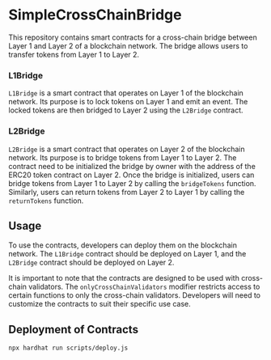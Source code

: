 # SimpleCrossChainBridge

This repository contains smart contracts for a cross-chain bridge between Layer 1 and Layer 2 of a blockchain network. The bridge allows users to transfer tokens from Layer 1 to Layer 2.

### L1Bridge

`L1Bridge` is a smart contract that operates on Layer 1 of the blockchain network. Its purpose is to lock tokens on Layer 1 and emit an event. The locked tokens are then bridged to Layer 2 using the `L2Bridge` contract.

### L2Bridge

`L2Bridge` is a smart contract that operates on Layer 2 of the blockchain network. Its purpose is to bridge tokens from Layer 1 to Layer 2. The contract need to be initialized the bridge by owner with the address of the ERC20 token contract on Layer 2. Once the bridge is initialized, users can bridge tokens from Layer 1 to Layer 2 by calling the `bridgeTokens` function. Similarly, users can return tokens from Layer 2 to Layer 1 by calling the `returnTokens` function.

## Usage

To use the contracts, developers can deploy them on the blockchain network. The `L1Bridge` contract should be deployed on Layer 1, and the `L2Bridge` contract should be deployed on Layer 2.

It is important to note that the contracts are designed to be used with cross-chain validators. The `onlyCrossChainValidators` modifier restricts access to certain functions to only the cross-chain validators. Developers will need to customize the contracts to suit their specific use case.

## Deployment of Contracts

```
npx hardhat run scripts/deploy.js
```
